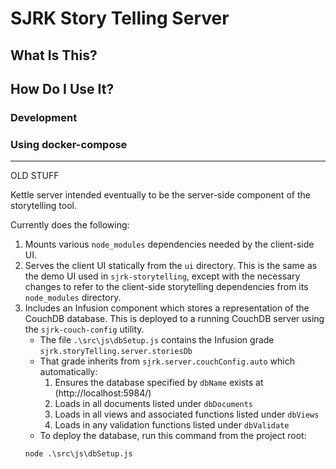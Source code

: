 # SJRK Story Telling Server

## What Is This?

## How Do I Use It?

### Development

### Using docker-compose 

---

OLD STUFF

Kettle server intended eventually to be the server-side component of the storytelling tool.

Currently does the following:

1) Mounts various `node_modules` dependencies needed by the client-side UI.
2) Serves the client UI statically from the `ui` directory. This is the same as the demo UI used in `sjrk-storytelling`, except with the necessary changes to refer to the client-side storytelling dependencies from its `node_modules` directory.
3) Includes an Infusion component which stores a representation of the CouchDB database. This is deployed to a running CouchDB server using the `sjrk-couch-config` utility.
   * The file `.\src\js\dbSetup.js` contains the Infusion grade `sjrk.storyTelling.server.storiesDb`
   * That grade inherits from `sjrk.server.couchConfig.auto` which automatically:
      1) Ensures the database specified by `dbName` exists at (http://localhost:5984/)
      2) Loads in all documents listed under `dbDocuments`
      3) Loads in all views and associated functions listed under `dbViews`
      4) Loads in any validation functions listed under `dbValidate`
   * To deploy the database, run this command from the project root:
   ```
   node .\src\js\dbSetup.js
   ```

